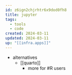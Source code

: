 ```yaml
---
id: z6ign2chjrhtr6x9dod0fh8
title: jupyter
tags:
  - tools
  - code
created: 2024-03-11
updated: 2024-03-11
up: "[[infra.apps]]"
---
```

- alternatives 
	- [[quarto]]
		- more for #R users 
